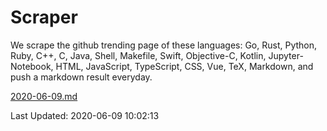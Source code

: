 # Scraper

We scrape the github trending page of these languages: Go, Rust, Python, Ruby, C++, C, Java, Shell, Makefile, Swift, Objective-C, Kotlin, Jupyter-Notebook, HTML, JavaScript, TypeScript, CSS, Vue, TeX, Markdown, and push a markdown result everyday.

[2020-06-09.md](https://github.com/yangwenmai/Scraper/blob/master/2020-06-09.md)

Last Updated: 2020-06-09 10:02:13